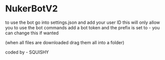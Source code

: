 # NukerBotV2

to use the bot go into settings.json and add your user ID this will only allow you to use the bot commands 
add a bot token and the prefix is set to - you can change this if wanted

(when all files are downloaded drag them all into a folder)

coded by - SQUISHY
